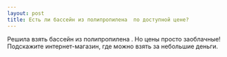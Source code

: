 ```yaml
---
layout: post 
title: Есть ли бассейн из полипропилена  по доступной цене? 
--- 
```

Решила взять бассейн из полипропилена . Но цены просто заоблачные! Подскажите интернет-магазин, где можно взять за небольшие деньги. 
